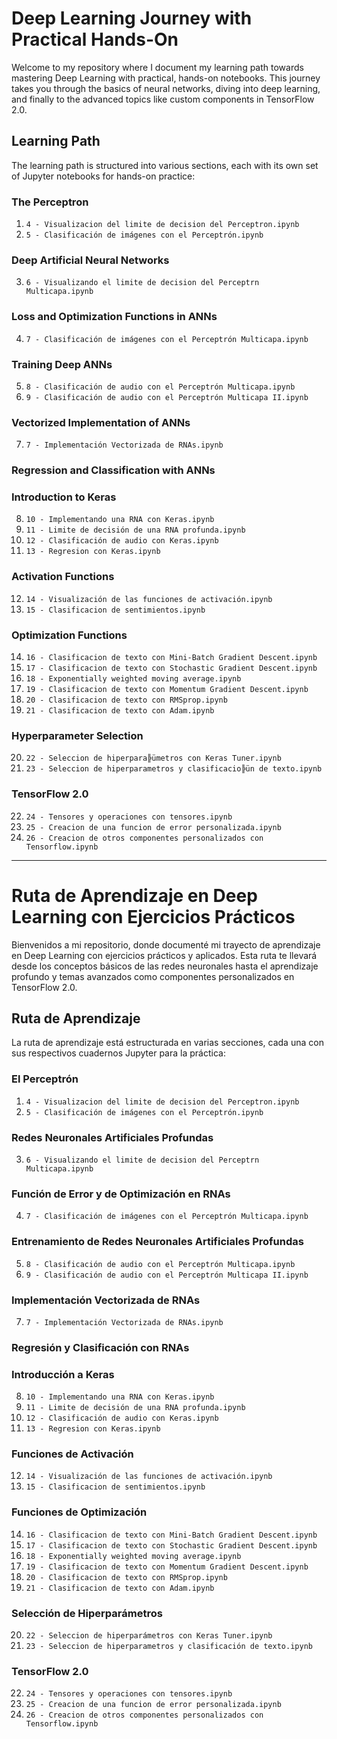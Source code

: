 # Deep Learning Journey with Practical Hands-On

Welcome to my repository where I document my learning path towards mastering Deep Learning with practical, hands-on notebooks. This journey takes you through the basics of neural networks, diving into deep learning, and finally to the advanced topics like custom components in TensorFlow 2.0.

## Learning Path

The learning path is structured into various sections, each with its own set of Jupyter notebooks for hands-on practice:

### The Perceptron

1. `4 - Visualizacion del limite de decision del Perceptron.ipynb`
2. `5 - Clasificación de imágenes con el Perceptrón.ipynb`

### Deep Artificial Neural Networks

3. `6 - Visualizando el limite de decision del Perceptrn Multicapa.ipynb`

### Loss and Optimization Functions in ANNs

4. `7 - Clasificación de imágenes con el Perceptrón Multicapa.ipynb`

### Training Deep ANNs

5. `8 - Clasificación de audio con el Perceptrón Multicapa.ipynb`
6. `9 - Clasificación de audio con el Perceptrón Multicapa II.ipynb`

### Vectorized Implementation of ANNs

7. `7 - Implementación Vectorizada de RNAs.ipynb`

### Regression and Classification with ANNs

### Introduction to Keras

8. `10 - Implementando una RNA con Keras.ipynb`
9. `11 - Limite de decisión de una RNA profunda.ipynb`
10. `12 - Clasificación de audio con Keras.ipynb`
11. `13 - Regresion con Keras.ipynb`

### Activation Functions

12. `14 - Visualización de las funciones de activación.ipynb`
13. `15 - Clasificacion de sentimientos.ipynb`

### Optimization Functions

14. `16 - Clasificacion de texto con Mini-Batch Gradient Descent.ipynb`
15. `17 - Clasificacion de texto con Stochastic Gradient Descent.ipynb`
16. `18 - Exponentially weighted moving average.ipynb`
17. `19 - Clasificacion de texto con Momentum Gradient Descent.ipynb`
18. `20 - Clasificacion de texto con RMSprop.ipynb`
19. `21 - Clasificacion de texto con Adam.ipynb`

### Hyperparameter Selection

20. `22 - Seleccion de hiperpara╠ümetros con Keras Tuner.ipynb`
21. `23 - Seleccion de hiperparametros y clasificacio╠ün de texto.ipynb`

### TensorFlow 2.0

22. `24 - Tensores y operaciones con tensores.ipynb`
23. `25 - Creacion de una funcion de error personalizada.ipynb`
24. `26 - Creacion de otros componentes personalizados con Tensorflow.ipynb`

---------------------------------------------------------------------------------------------------------------------------------------------------------

# Ruta de Aprendizaje en Deep Learning con Ejercicios Prácticos

Bienvenidos a mi repositorio, donde documenté mi trayecto de aprendizaje en Deep Learning con ejercicios prácticos y aplicados. Esta ruta te llevará desde los conceptos básicos de las redes neuronales hasta el aprendizaje profundo y temas avanzados como componentes personalizados en TensorFlow 2.0.

## Ruta de Aprendizaje

La ruta de aprendizaje está estructurada en varias secciones, cada una con sus respectivos cuadernos Jupyter para la práctica:

### El Perceptrón

1. `4 - Visualizacion del limite de decision del Perceptron.ipynb`
2. `5 - Clasificación de imágenes con el Perceptrón.ipynb`

### Redes Neuronales Artificiales Profundas

3. `6 - Visualizando el limite de decision del Perceptrn Multicapa.ipynb`

### Función de Error y de Optimización en RNAs

4. `7 - Clasificación de imágenes con el Perceptrón Multicapa.ipynb`

### Entrenamiento de Redes Neuronales Artificiales Profundas

5. `8 - Clasificación de audio con el Perceptrón Multicapa.ipynb`
6. `9 - Clasificación de audio con el Perceptrón Multicapa II.ipynb`

### Implementación Vectorizada de RNAs

7. `7 - Implementación Vectorizada de RNAs.ipynb`

### Regresión y Clasificación con RNAs

### Introducción a Keras

8. `10 - Implementando una RNA con Keras.ipynb`
9. `11 - Limite de decisión de una RNA profunda.ipynb`
10. `12 - Clasificación de audio con Keras.ipynb`
11. `13 - Regresion con Keras.ipynb`

### Funciones de Activación

12. `14 - Visualización de las funciones de activación.ipynb`
13. `15 - Clasificacion de sentimientos.ipynb`

### Funciones de Optimización

14. `16 - Clasificacion de texto con Mini-Batch Gradient Descent.ipynb`
15. `17 - Clasificacion de texto con Stochastic Gradient Descent.ipynb`
16. `18 - Exponentially weighted moving average.ipynb`
17. `19 - Clasificacion de texto con Momentum Gradient Descent.ipynb`
18. `20 - Clasificacion de texto con RMSprop.ipynb`
19. `21 - Clasificacion de texto con Adam.ipynb`

### Selección de Hiperparámetros

20. `22 - Seleccion de hiperparámetros con Keras Tuner.ipynb`
21. `23 - Seleccion de hiperparametros y clasificación de texto.ipynb`

### TensorFlow 2.0

22. `24 - Tensores y operaciones con tensores.ipynb`
23. `25 - Creacion de una funcion de error personalizada.ipynb`
24. `26 - Creacion de otros componentes personalizados con Tensorflow.ipynb`